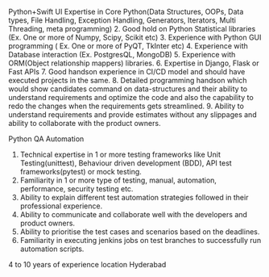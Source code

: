 Python+Swift UI
Expertise in Core Python(Data Structures, OOPs, Data types, File Handling, Exception Handling, Generators, Iterators, Multi Threading, meta programming)
2. Good hold on Python Statistical libraries (Ex. One or more of Numpy, Scipy, Scikit etc)
3. Experience with Python GUI programming ( Ex. One or more of PyQT, TkInter etc)
4. Experience with Database interaction (Ex. PostgresQL, MongoDB)
5. Experience with ORM(Object relationship mappers) libraries.
6. Expertise in Django, Flask or Fast APIs
7. Good handson experience in CI/CD model and should have executed projects in the same.
8. Detailed programming handson which would show candidates command on data-structures and their ability to understand requirements and optimize the code and also the capability to redo the changes
when the requirements gets streamlined.
9. Ability to understand requirements and provide estimates without any slippages and ability to collaborate with the product owners.

Python QA Automation
1. Technical expertise in 1 or more testing frameworks like Unit Testing(unittest), Behaviour driven development (BDD), API test frameworks(pytest) or mock testing.
2. Familiarity in 1 or more type of testing, manual, automation, performance, security testing etc.
3. Ability to explain different test automation strategies followed in their professional experience.
4. Ability to communicate and collaborate well with the developers and product owners.
5. Ability to prioritise the test cases and scenarios based on the deadlines.
6. Familiarity in executing jenkins jobs on test branches to successfully run automation scripts.
 
4 to 10 years of experience 
location Hyderabad 
